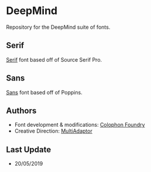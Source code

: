 # DeepMind

Repository for the DeepMind suite of fonts. 

## Serif

[Serif](Serif) font based off of Source Serif Pro.

## Sans

[Sans](Sans) font based off of Poppins.

## Authors

* Font development & modifications: [Colophon Foundry](https://www.colophon-foundry.org)
* Creative Direction: [MultiAdaptor](https://multiadaptor.com/)

## Last Update

* 20/05/2019